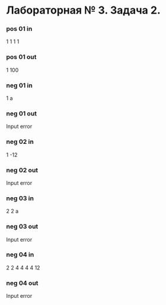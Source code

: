 # Лабораторная № 3. Задача 2.

### pos 01 in
1
1
1
1


### pos 01 out
1
100

### neg 01 in
1
a



### neg 01 out
Input error

### neg 02 in
1
-12

### neg 02 out
Input error

### neg 03 in
2
2
a

### neg 03 out
Input error

### neg 04 in
2
2
4
4
4
4
12

### neg 04 out
Input error

